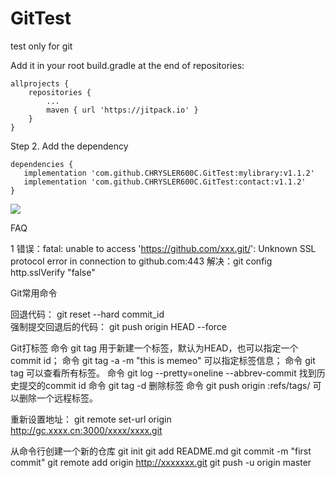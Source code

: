 # GitTest
test only for git

Add it in your root build.gradle at the end of repositories:

	allprojects {
		repositories {
			...
			maven { url 'https://jitpack.io' }
		}
	}
Step 2. Add the dependency

	dependencies {
	   implementation 'com.github.CHRYSLER600C.GitTest:mylibrary:v1.1.2'
	   implementation 'com.github.CHRYSLER600C.GitTest:contact:v1.1.2'
	}
 
 [![](https://jitpack.io/v/CHRYSLER600C/GitTest.svg)](https://jitpack.io/#CHRYSLER600C/GitTest)


FAQ

1 错误：fatal: unable to access 'https://github.com/xxx.git/': Unknown SSL protocol error in connection to github.com:443 
  解决：git config http.sslVerify "false"



Git常用命令

回退代码：
git reset --hard commit_id  
强制提交回退后的代码：
git push origin HEAD --force

Git打标签
命令 git tag <tagname> 用于新建一个标签，默认为HEAD，也可以指定一个commit id；
命令 git tag -a <tagname> -m "this is memeo" 可以指定标签信息；
命令 git tag 可以查看所有标签。
命令 git log --pretty=oneline --abbrev-commit 找到历史提交的commit id
命令 git tag -d <tagname> 删除标签
命令 git push origin :refs/tags/<tagname> 可以删除一个远程标签。

重新设置地址：
git remote set-url origin http://gc.xxxx.cn:3000/xxxx/xxxx.git

从命令行创建一个新的仓库
git init
git add README.md
git commit -m "first commit"
git remote add origin http://xxxxxxx.git
git push -u origin master
